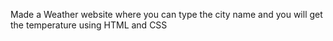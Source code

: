 Made a Weather website where you can type the city name and you will get the temperature using HTML and CSS
